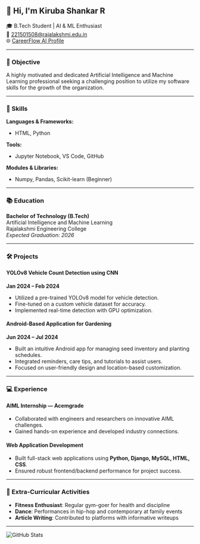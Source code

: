 ## 👋 Hi, I'm Kiruba Shankar R

🎓 B.Tech Student | AI & ML Enthusiast  
📧 221501508@rajalakshmi.edu.in  
🌐 [CareerFlow AI Profile](https://hiring-search.careerflow.ai/)

---

### 💼 Objective

A highly motivated and dedicated Artificial Intelligence and Machine Learning professional seeking a challenging position to utilize my software skills for the growth of the organization.

---

### 🚀 Skills

**Languages & Frameworks:**  
- HTML, Python  

**Tools:**  
- Jupyter Notebook, VS Code, GitHub  

**Modules & Libraries:**  
- Numpy, Pandas, Scikit-learn (Beginner)

---

### 📚 Education

**Bachelor of Technology (B.Tech)**  
Artificial Intelligence and Machine Learning  
Rajalakshmi Engineering College  
_Expected Graduation: 2026_

---

### 🛠️ Projects

#### YOLOv8 Vehicle Count Detection using CNN  
**Jan 2024 – Feb 2024**  
- Utilized a pre-trained YOLOv8 model for vehicle detection.  
- Fine-tuned on a custom vehicle dataset for accuracy.  
- Implemented real-time detection with GPU optimization.

#### Android-Based Application for Gardening  
**Jun 2024 – Jul 2024**  
- Built an intuitive Android app for managing seed inventory and planting schedules.  
- Integrated reminders, care tips, and tutorials to assist users.  
- Focused on user-friendly design and location-based customization.

---

### 💻 Experience

#### AIML Internship — Acemgrade  
- Collaborated with engineers and researchers on innovative AIML challenges.  
- Gained hands-on experience and developed industry connections.

#### Web Application Development  
- Built full-stack web applications using **Python, Django, MySQL, HTML, CSS**.  
- Ensured robust frontend/backend performance for project success.

---

### 🎯 Extra-Curricular Activities

- **Fitness Enthusiast**: Regular gym-goer for health and discipline  
- **Dance**: Performances in hip-hop and contemporary at family events  
- **Article Writing**: Contributed to platforms with informative writeups

---

![GitHub Stats](https://github-readme-stats.vercel.app/api?username=kiruba-shankar-r&show_icons=true&theme=radical)
